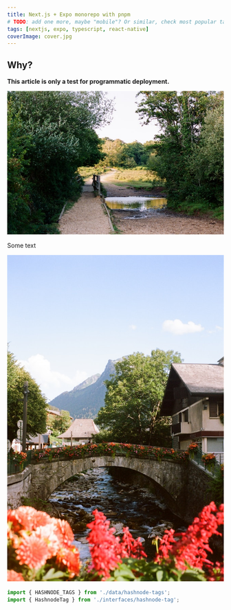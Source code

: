 ```yaml
---
title: Next.js + Expo monorepo with pnpm
# TODO: add one more, maybe "mobile"? Or similar, check most popular tags on Hashnode.
tags: [nextjs, expo, typescript, react-native]
coverImage: cover.jpg
---
```


## Why?

**This article is only a test for programmatic deployment.**

![Alt text 1](image-1.jpg)

Some text

![Alt text 2](image-2.jpg)

```ts
import { HASHNODE_TAGS } from './data/hashnode-tags';
import { HashnodeTag } from './interfaces/hashnode-tag';
```
